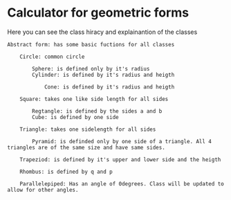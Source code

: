 # Calculator for geometric forms

Here you can see the class hiracy and explainantion of the classes

    Abstract form: has some basic fuctions for all classes

        Circle: common circle

            Sphere: is defined only by it's radius
            Cylinder: is defined by it's radius and heigth

                Cone: is defined by it's radius and heigth

        Square: takes one like side length for all sides

            Regtangle: is defined by the sides a and b
            Cube: is defined by one side

        Triangle: takes one sidelength for all sides

            Pyramid: is definded only by one side of a triangle. All 4 triangles are of the same size and have same sides.

        Trapeziod: is defined by it's upper and lower side and the heigth

        Rhombus: is defined by q and p

        Parallelepiped: Has an angle of 0degrees. Class will be updated to allow for other angles.



